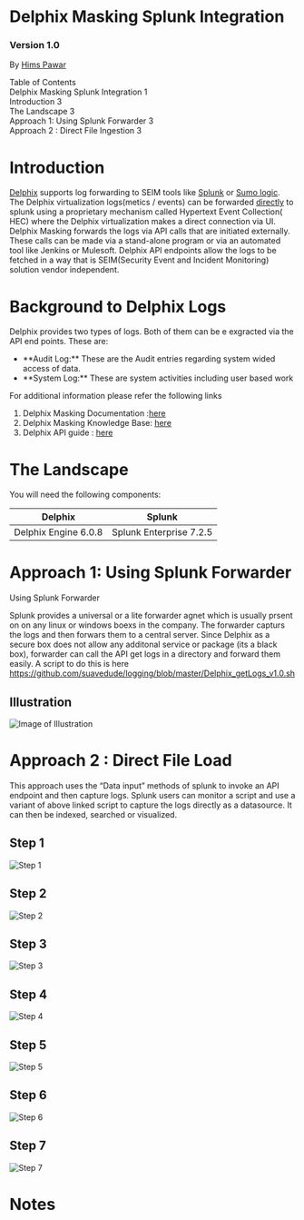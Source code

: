 <h1>Delphix Masking Splunk Integration</h1>
<h3>Version 1.0</h3>




By [Hims Pawar](https://www.linkedin.com/in/himspawar)



Table of Contents  
Delphix Masking Splunk Integration	1  
Introduction	3  
The Landscape	3  
Approach 1: Using Splunk Forwarder	3  
Approach 2 : Direct File Ingestion	3  

 


<h1>Introduction</h1>

[Delphix](https://www.delphix.com/) supports log forwarding to SEIM tools like [Splunk](https://www.splunk.com/) or [Sumo logic](https://www.sumologic.com/). The Delphix virtualization logs(metics / events) can be forwarded [directly](https://docs.delphix.com/docs/configuration/monitoring-and-log-management/splunk-integration) to splunk using a proprietary mechanism called Hypertext Event Collection( HEC) where the Delphix virtualization makes a direct connection via UI. Delphix Masking forwards the logs via API calls that are initiated externally. These calls can be made via a stand-alone program or via an automated tool like Jenkins or Mulesoft. Delphix API endpoints allow the logs to be fetched in a way that is SEIM(Security Event and Incident Monitoring) solution vendor independent.

<h1>Background to Delphix Logs</h1>

Delphix provides two types of logs. Both of them can be e exgracted via the API end points. These are:
<ul>
  <li>**Audit Log:** These are the Audit entries regarding system wided access of data.</li>
  <li>**System Log:** These are system activities including user based work </li>
</ul>  




For additional information please refer the following links

1. Delphix Masking Documentation :[here](https://maskingdocs.delphix.com)
1. Delphix Masking Knowledge Base: [here](https://support.delphix.com/Delphix_Masking_Engine)
1. Delphix API guide : [here](https://maskingdocs.delphix.com/Delphix_Masking_APIs/Masking_Client/Masking_API_Client/)

<h1>The Landscape</h1>

You will need the following components:


Delphix | Splunk
------------ | -------------
Delphix Engine 6.0.8 | Splunk Enterprise 7.2.5



<h1>Approach 1: Using Splunk Forwarder</h1>

Using Splunk Forwarder

Splunk provides a universal or a lite forwarder agnet which is usually prsent on on any linux or windows boexs in the company. The forwarder capturs the logs and then forwars them to a central server. Since Delphix as a secure box does not allow any additonal service or package (its a black box), forwarder can call the API get logs in a directory and forward them easily. A script to do this is here https://github.com/suavedude/logging/blob/master/Delphix_getLogs_v1.0.sh

<h2>Illustration</h2>

![Image of Illustration](https://github.com/suavedude/logging/blob/master/pic1.png)

<h1>Approach 2 : Direct File Load</h1>

This approach uses the “Data input” methods of splunk to invoke an API endpoint and then capture logs. Splunk users can monitor a script and use a variant of above linked script to capture the logs directly as a datasource. It can then be indexed, searched or visualized.

<h2>Step 1</h2>

![Step 1](https://github.com/suavedude/logging/blob/master/approach_1.png)

<h2>Step 2</h2>

![Step 2](https://github.com/suavedude/logging/blob/master/approach_2.png)

<h2>Step 3</h2>

![Step 3](https://github.com/suavedude/logging/blob/master/approach_3.png)

<h2>Step 4</h2>

![Step 4](https://github.com/suavedude/logging/blob/master/approach_4.png)

<h2>Step 5</h2>

![Step 5](https://github.com/suavedude/logging/blob/master/approach_5.png)

<h2>Step 6</h2>

![Step 6](https://github.com/suavedude/logging/blob/master/approach_6.png)

<h2>Step 7</h2>

![Step 7](https://github.com/suavedude/logging/blob/master/approach_7.png)


<h1>Notes</h1>
